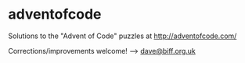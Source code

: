 # adventofcode

Solutions to the "Advent of Code" puzzles at http://adventofcode.com/

Corrections/improvements welcome! --> dave@biff.org.uk
